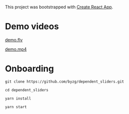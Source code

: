 This project was bootstrapped with [Create React App](https://github.com/facebook/create-react-app).

# Demo videos

[demo.flv](https://github.com/byzg/dependent_sliders/blob/master/demo.flv?raw=true)

[demo.mp4](https://github.com/byzg/dependent_sliders/blob/master/demo.mp4?raw=true)

# Onboarding

`git clone https://github.com/byzg/dependent_sliders.git`

`cd dependent_sliders`

`yarn install`

`yarn start`
